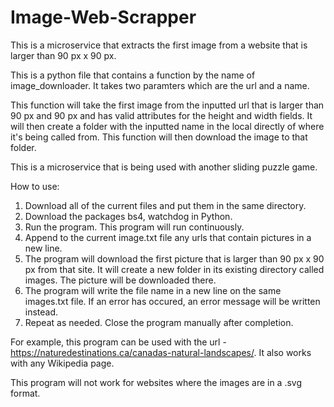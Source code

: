 # Image-Web-Scrapper
This is a microservice that extracts the first image from a website that is larger than 90 px x 90 px. 

This is a python file that contains a function by the name of image_downloader. It takes two paramters which are the url and a name.

This function will take the first image from the inputted url that is larger than 90 px and 90 px and has valid attributes for the height and width fields. It will then create a folder with the inputted name in the local directly of where it's being called from. This function will then download the image to that folder.

This is a microservice that is being used with another sliding puzzle game. 

How to use:

1)  Download all of the current files and put them in the same directory.  
2)  Download the packages bs4, watchdog in Python.
3)  Run the program. This program will run continuously. 
4)  Append to the current image.txt file any urls that contain pictures in a new line. 
5)  The program will download the first picture that is larger than 90 px x 90 px from that site. It will create a new folder in its existing directory called images. The picture will be downloaded there.
6) The program will write the file name in a new line on the same images.txt file. If an error has occured, an error message will be written instead. 
7) Repeat as needed. Close the program manually after completion.

For example, this program can be used with the url - https://naturedestinations.ca/canadas-natural-landscapes/. It also works with any Wikipedia page. 

This program will not work for websites where the images are in a .svg format. 
